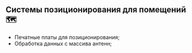 ## Системы позиционирования для помещений🗺️

* Печатные платы для позиционирования;
* Обработка данных с массива антенн;
